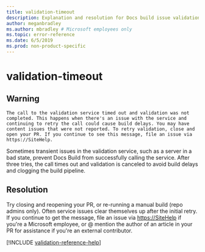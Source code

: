 ```yaml
---
title: validation-timeout
description: Explanation and resolution for Docs build issue validation-timeout
author: meganbradley
ms.author: mbradley # Microsoft employees only
ms.topic: error-reference
ms.date: 6/5/2019
ms.prod: non-product-specific
---
```

# validation-timeout

## Warning

`The call to the validation service timed out and validation was not completed. This happens when there's an issue with the service and continuing to retry the call could cause build delays. You may have content issues that were not reported. To retry validation, close and open your PR. If you continue to see this message, file an issue via https://SiteHelp.`

Sometimes transient issues in the validation service, such as a server in a bad state, prevent Docs Build from successfully calling the service. After three tries, the call times out and validation is canceled to avoid build delays and clogging the build pipeline.

## Resolution

Try closing and reopening your PR, or re-running a manual build (repo admins only). Often service issues clear themselves up after the initial retry. If you continue to get the message, file an issue via [https://SiteHelp](https://SiteHelp) if you're a Microsoft employee, or @ mention the author of an article in your PR for assistance if you're an external contributor.

<!--make sure to add this file to your includes folder and verify the path-->
[!INCLUDE [validation-reference-help](includes/validation-reference-help.md)]
